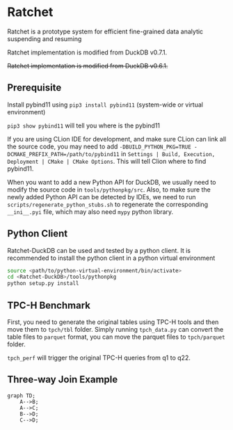 
# Ratchet

Ratchet is a prototype system for efficient fine-grained data analytic suspending and resuming 

Ratchet implementation is modified from DuckDB v0.7.1.

~~Ratchet implementation is modified from DuckDB v0.6.1.~~

## Prerequisite

Install pybind11 using `pip3 install pybind11` (system-wide or virtual environment)

`pip3 show pybind11` will tell you where is the pybind11

If you are using CLion IDE for development, and make sure CLion can link all the source code, you may need to add `-DBUILD_PYTHON_PKG=TRUE -DCMAKE_PREFIX_PATH=/path/to/pybind11` in `Settings | Build, Execution, Deployment | CMake | CMake Options`. This will tell Clion where to find pybind11. 

When you want to add a new Python API for DuckDB, we usually need to modify the source code in `tools/pythonpkg/src`. Also, to make sure the newly added Python API can be detected by IDEs, we need to run `scripts/regenerate_python_stubs.sh` to regenerate the corresponding `__ini__.pyi` file, which may also need `mypy` python library. 

## Python Client

Ratchet-DuckDB can be used and tested by a python client. It is recommended to install the python client in a python virtual environment

```bash
source <path/to/python-virtual-environment/bin/activate>
cd <Ratchet-DuckDB>/tools/pythonpkg 
python setup.py install
```

## TPC-H Benchmark

First, you need to generate the original tables using TPC-H tools and then move them to `tpch/tbl` folder. Simply running `tpch_data.py` can convert the table files to `parquet` format, you can move the parquet files to `tpch/parquet` folder.

`tpch_perf` will trigger the original TPC-H queries from q1 to q22.

## Three-way Join Example

```mermaid
graph TD;
    A-->B;
    A-->C;
    B-->D;
    C-->D;
```